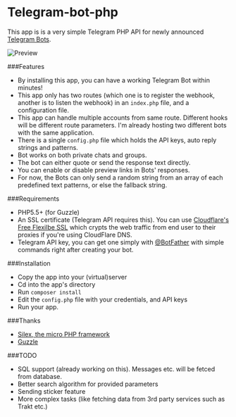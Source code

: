 # Telegram-bot-php

This app is is a very simple Telegram PHP API for newly announced [Telegram Bots](https://telegram.org/blog/bot-revolution).

![Preview](http://i.imgur.com/gVsY6zB.png)

###Features

 * By installing this app, you can have a working Telegram Bot within minutes!
 * This app only has two routes (which one is to register the webhook, another is to listen the webhook) in an `index.php` file, and a configuration file.
 * This app can handle multiple accounts from same route. Different hooks will be different route parameters. I'm already hosting two different bots with the same application.
 * There is a single `config.php` file which holds the API keys, auto reply strings and patterns.
 * Bot works on both private chats and groups.
 * The bot can either quote or send the response text directly.
 * You can enable or disable preview links in Bots' responses.
 * For now, the Bots can only send a random string from an array of each predefined text patterns, or else the fallback string.

###Requirements

 * PHP5.5+ (for Guzzle)
 * An SSL certificate (Telegram API requires this). You can use [Cloudflare's Free Flexilbe SSL](https://www.cloudflare.com/ssl) which crypts the web traffic from end user to their proxies if you're using CloudFlare DNS.
 * Telegram API key, you can get one simply with [@BotFather](https://core.telegram.org/bots#botfather) with simple commands right after creating your bot.

###Installation

 * Copy the app into your (virtual)server
 * Cd into the app's directory
 * Run `composer install`
 * Edit the `config.php` file with your credentials, and API keys
 * Run your app.

###Thanks

  * [Silex, the micro PHP framework](http://silex.sensiolabs.org/)
  * [Guzzle](http://guzzlephp.org/)

###TODO
 * SQL support (already working on this). Messages etc. will be fetced from database.
 * Better search algorithm for provided parameters
 * Sending sticker feature
 * More complex tasks (like fetching data from 3rd party services such as Trakt etc.)
